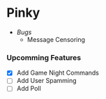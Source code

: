 # Pinky

- *Bugs*
    - Message Censoring

### Upcomming Features
- [X] Add Game Night Commands
- [ ] Add User Spamming
- [ ] Add Poll
